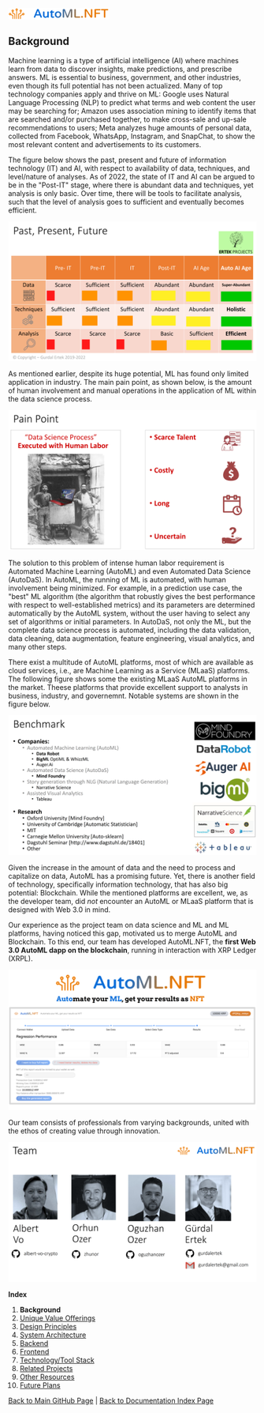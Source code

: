![AutoMLNFT Logo](./img/logo.png) 

## Background

Machine learning is a type of artificial intelligence (AI) where machines learn from data to discover insights, make predictions, and prescribe answers. ML is essential to business, government, and other industries, even though its full potential has not been actualized. Many of top technology companies apply and thrive on ML: Google uses Natural Language Processing (NLP) to predict what terms and web content the user may be searching for; Amazon uses association mining to identify items that are searched and/or purchased together, to make cross-sale and up-sale recommendations to users; Meta analyzes huge amounts of personal data, collected from Facebook, WhatsApp, Instagram, and SnapChat, to show the most relevant content and advertisements to its customers.

The figure below shows the past, present and future of information technology (IT) and AI, with respect to availability of data, techniques, and level/nature of analyses. As of 2022, the state of IT and AI can be argued to be in the "Post-IT" stage, where there is abundant data and techniques, yet analysis is only basic. Over time, there will be tools to facilitate analysis, such that the level of analysis goes to sufficient and eventually becomes efficient.

![Past Present Future of AI](./img/Slide02.png) 

As mentioned earlier, despite its huge potential, ML has found only limited application in industry. The main pain point, as shown below, is the amount of human involvement and manual operations in the application of ML within the data science process.  

![Pain Point](./img/Slide03.png) 

The solution to this problem of intense human labor requirement is Automated Machine Learning (AutoML) and even Automated Data Science (AutoDaS). In AutoML, the running of ML is automated, with human involvement being minimized. For example, in a prediction use case, the "best" ML algorithm (the algorithm that robustly gives the best performance with respect to well-established metrics) and its parameters are determined automatically by the AutoML system, without the user having to select any set of algorithms or initial parameters. In AutoDaS, not only the ML, but the complete data science process is automated, including the data validation, data cleaning, data augmentation, feature engineering, visual analytics, and many other steps.

There exist a multitude of AutoML platforms, most of which are available as cloud services, i.e., are Machine Learning as a Service (MLaaS) platforms. The following figure shows some the existing MLaaS AutoML platforms in the market. Theese platforms that provide excellent support to analysts in business, industry, and governemnt. Notable systems are shown in the figure below. 

![Benchmark with Other AutoML Platforms](./img/Slide05.png) 

Given the increase in the amount of data and the need to process and capitalize on data, AutoML has a promising future. Yet, there is another field of technology, specifically information technology, that has also big potential: Blockchain. While the mentioned platforms are excellent, we, as the developer team, did _not_ encounter an AutoML or MLaaS platform that is designed with Web 3.0 in mind. 

Our experience as the project team on data science and ML and ML platforms, having noticed this gap, motivated us to merge AutoML and Blockchain. To this end, our team has developed AutoML.NFT, the **first Web 3.0 AutoML dapp on the blockchain**, running in interaction with XRP Ledger (XRPL).

![Project Intro](./img/Slide01.png) 

Our team consists of professionals from varying backgrounds, united with the ethos of creating value through innovation.

![AutoML.NFT Project Team](./img/Slide06.png) 


**Index**

1. **Background**
2. [Unique Value Offerings](UniqueValueOfferings.md)
3. [Design Principles](DesignPrinciples.md)
4. [System Architecture](SystemArchitecture.md)
5. [Backend](Backend.md)
6. [Frontend](Frontend.md)
7. [Technology/Tool Stack](TechnologyStack.md)
8. [Related Projects](RelatedProjects.md)
9. [Other Resources](OtherResources.md)
10. [Future Plans](FuturePlans.md)

<hline></hline>

[Back to Main GitHub Page](../README.md) | [Back to Documentation Index Page](Documentation.md)
